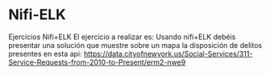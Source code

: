 # Nifi-ELK
Ejercicios Nifi+ELK
El ejercicio a realizar es:
Usando nifi+ELK debéis presentar una solución que muestre sobre un mapa la disposición de delitos presentes en esta api:
https://data.cityofnewyork.us/Social-Services/311-Service-Requests-from-2010-to-Present/erm2-nwe9
